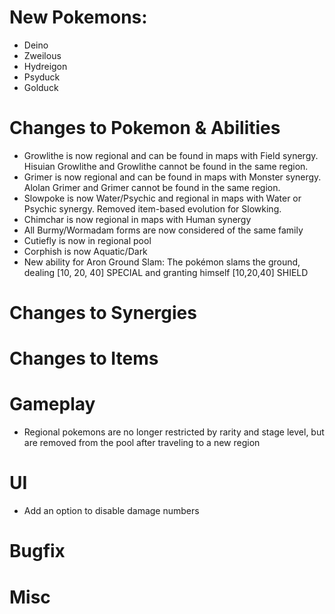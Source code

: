 # New Pokemons:

 - Deino
 - Zweilous
 - Hydreigon
 - Psyduck
 - Golduck

# Changes to Pokemon & Abilities

- Growlithe is now regional and can be found in maps with Field synergy. Hisuian Growlithe and Growlithe cannot be found in the same region.
- Grimer is now regional and can be found in maps with Monster synergy. Alolan Grimer and Grimer cannot be found in the same region.
- Slowpoke is now Water/Psychic and regional in maps with Water or Psychic synergy. Removed item-based evolution for Slowking.
- Chimchar is now regional in maps with Human synergy
- All Burmy/Wormadam forms are now considered of the same family
- Cutiefly is now in regional pool
- Corphish is now Aquatic/Dark
- New ability for Aron Ground Slam: The pokémon slams the ground, dealing [10, 20, 40] SPECIAL and granting himself [10,20,40] SHIELD

# Changes to Synergies

# Changes to Items

# Gameplay

- Regional pokemons are no longer restricted by rarity and stage level, but are removed from the pool after traveling to a new region

# UI
- Add an option to disable damage numbers

# Bugfix

# Misc
